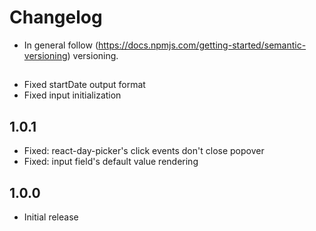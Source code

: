 # Changelog

* In general follow (https://docs.npmjs.com/getting-started/semantic-versioning) versioning.

## <next>
* Fixed startDate output format
* Fixed input initialization

## 1.0.1
* Fixed: react-day-picker's click events don't close popover
* Fixed: input field's default value rendering

## 1.0.0
* Initial release
